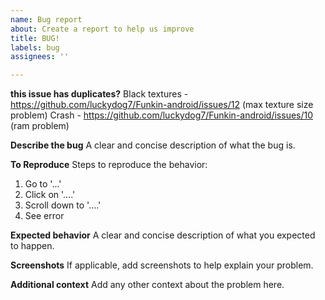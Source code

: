 ```yaml
---
name: Bug report
about: Create a report to help us improve
title: BUG!
labels: bug
assignees: ''

---
```


**this issue has duplicates?**
Black textures - https://github.com/luckydog7/Funkin-android/issues/12 (max texture size problem)
Crash - https://github.com/luckydog7/Funkin-android/issues/10 (ram problem)

**Describe the bug**
A clear and concise description of what the bug is.

**To Reproduce**
Steps to reproduce the behavior:
1. Go to '...'
2. Click on '....'
3. Scroll down to '....'
4. See error

**Expected behavior**
A clear and concise description of what you expected to happen.

**Screenshots**
If applicable, add screenshots to help explain your problem.

**Additional context**
Add any other context about the problem here.
